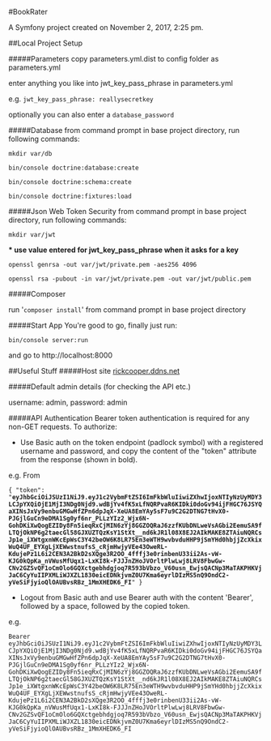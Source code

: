 #BookRater

A Symfony project created on November 2, 2017, 2:25 pm.

##Local Project Setup

#####Parameters
copy parameters.yml.dist to config folder as parameters.yml

enter anything you like into jwt_key_pass_phrase in parameters.yml

e.g. `jwt_key_pass_phrase: reallysecretkey`

optionally you can also enter a `database_password`

#####Database
from command prompt in base project directory, run following commands:

`mkdir var/db`

`bin/console doctrine:database:create`

`bin/console doctrine:schema:create`

`bin/console doctrine:fixtures:load`

#####Json Web Token Security
from command prompt in base project directory, run following commands:

`mkdir var/jwt`

**\* use value entered for jwt_key_pass_phrase when it asks for a key**

`openssl genrsa -out var/jwt/private.pem -aes256 4096`


`openssl rsa -pubout -in var/jwt/private.pem -out var/jwt/public.pem`

#####Composer

run '`composer install`' from command prompt in base project directory

#####Start App
You're good to go, finally just run: 

`bin/console server:run`

and go to http://localhost:8000

##Useful Stuff
#####Host site
[rickcooper.ddns.net](rickcooper.ddns.net)

#####Default admin details (for checking the API etc.)

username: admin, password: admin

#####API Authentication
Bearer token authentication is required for any non-GET requests. To authorize:
 
- Use Basic auth on the token endpoint (padlock symbol) with a registered username and password, and copy the content of the "token" attribute from the response (shown in bold).

e.g. From

`{
    "token": "`**`eyJhbGciOiJSUzI1NiJ9.eyJ1c2VybmFtZSI6ImFkbWluIiwiZXhwIjoxNTIyNzUyMDY3LCJpYXQiOjE1MjI3NDg0Njd9.wdBjYv4fK5xLfNQRPvaR6KIDki0doGv94ijFHGC76JSYQaXINsJxVy9enbuGMGwHfZPn6dpJqX-XeUA8EmYAy5sF7u9C2G2DTNG7tHvX0-PJGjlGuCn9eDMA1Sg0yf6nr_PLLzYIz2_Wjx6N-GohDKiXwQogEZIDy8Fn5ieqRxCjMIN6zYj8GGZOQRaJ6zzfKUbDNLweVsAGbi2EemuSA9fLTQjOkNP6g2taecGl58GJXUZTQzKsY1StXt__nd6kJR1l08X8EJ2AIkMAKE8ZTAiuNQRCsJp1e_iXWtgxnWKcEpWsC3Y42beOW6K8LR75En3eWTH9wvbvduHHP9jSmYHd0hbjjZcXkixWuQ4UF_EYXgLjXEWwstnufsS_cRjmHwjyVEe43OweRL-KdujePz1L6i2CEN3A2BkD2sXQge3R2OO_4fffj3e0rinbenU33ii2As-vW-KJG0kQpKa_nVWusMfUqx1-LxKI8k-FJJJnZHoJVOrltPlwLwj8LRV8FbwGw-CNv2GZSvQF1oCmOlo6GQXctgebhdgjoq7R593bVbzo_V60usn_EwjsQACNp3MaTAKPHKVjJaC6CyYuIIPXMLiWJXZL1830eicEDNkjvmZ0U7Kma6eyrlDIzMS5nQ9OndC2-yVeSiFjyioQlOAUBvsRBz_1MmXHEDK6_FI`**`"
}`

- Logout from Basic auth and use Bearer auth with the content 'Bearer', followed by a space, followed by the copied token.

e.g.

`Bearer eyJhbGciOiJSUzI1NiJ9.eyJ1c2VybmFtZSI6ImFkbWluIiwiZXhwIjoxNTIyNzUyMDY3LCJpYXQiOjE1MjI3NDg0Njd9.wdBjYv4fK5xLfNQRPvaR6KIDki0doGv94ijFHGC76JSYQaXINsJxVy9enbuGMGwHfZPn6dpJqX-XeUA8EmYAy5sF7u9C2G2DTNG7tHvX0-PJGjlGuCn9eDMA1Sg0yf6nr_PLLzYIz2_Wjx6N-GohDKiXwQogEZIDy8Fn5ieqRxCjMIN6zYj8GGZOQRaJ6zzfKUbDNLweVsAGbi2EemuSA9fLTQjOkNP6g2taecGl58GJXUZTQzKsY1StXt__nd6kJR1l08X8EJ2AIkMAKE8ZTAiuNQRCsJp1e_iXWtgxnWKcEpWsC3Y42beOW6K8LR75En3eWTH9wvbvduHHP9jSmYHd0hbjjZcXkixWuQ4UF_EYXgLjXEWwstnufsS_cRjmHwjyVEe43OweRL-KdujePz1L6i2CEN3A2BkD2sXQge3R2OO_4fffj3e0rinbenU33ii2As-vW-KJG0kQpKa_nVWusMfUqx1-LxKI8k-FJJJnZHoJVOrltPlwLwj8LRV8FbwGw-CNv2GZSvQF1oCmOlo6GQXctgebhdgjoq7R593bVbzo_V60usn_EwjsQACNp3MaTAKPHKVjJaC6CyYuIIPXMLiWJXZL1830eicEDNkjvmZ0U7Kma6eyrlDIzMS5nQ9OndC2-yVeSiFjyioQlOAUBvsRBz_1MmXHEDK6_FI`